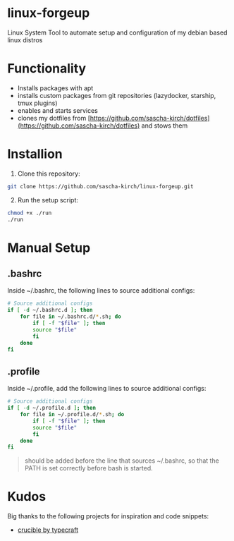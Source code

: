 # linux-forgeup
Linux System Tool to automate setup and configuration of my debian based linux distros

# Functionality
- Installs packages with apt
- installs custom packages from git repositories (lazydocker, starship, tmux plugins)
- enables and starts services
- clones my dotfiles from [https://github.com/sascha-kirch/dotfiles](https://github.com/sascha-kirch/dotfiles) and stows them

# Installion

1. Clone this repository:
```bash
git clone https://github.com/sascha-kirch/linux-forgeup.git
```

2. Run the setup script:
```bash
chmod +x ./run
./run
```

# Manual Setup

## .bashrc
Inside ~/.bashrc,  the following lines to source additional configs:
```bash
# Source additional configs
if [ -d ~/.bashrc.d ]; then
    for file in ~/.bashrc.d/*.sh; do
        if [ -f "$file" ]; then
        source "$file"
        fi
    done
fi
```

## .profile
Inside ~/.profile, add the following lines to source additional configs:
```bash
# Source additional configs
if [ -d ~/.profile.d ]; then
    for file in ~/.profile.d/*.sh; do
        if [ -f "$file" ]; then
        source "$file"
        fi
    done
fi
```

> should be added before the line that sources ~/.bashrc, so that the PATH is set correctly before bash is started.

# Kudos
Big thanks to the following projects for inspiration and code snippets:
- [crucible by typecraft](https://github.com/typecraft-dev/crucible)
